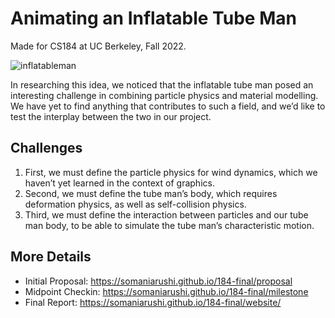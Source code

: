 # Animating an Inflatable Tube Man
Made for CS184 at UC Berkeley, Fall 2022.

![inflatableman](https://user-images.githubusercontent.com/54224195/232920651-cdef19f9-f1ca-4262-a6d3-3f5cae416a26.gif)

In researching this idea, we noticed that the inflatable tube man posed an interesting challenge in combining particle physics and material modelling. We have yet to find anything that contributes to such a field, and we’d like to test the interplay between the two in our project.

## Challenges
1. First, we must define the particle physics for wind dynamics, which we haven’t yet learned in the context of graphics.
2. Second, we must define the tube man’s body, which requires deformation physics, as well as self-collision physics.
3. Third, we must define the interaction between particles and our tube man body, to be able to simulate the tube man’s characteristic motion.

## More Details
- Initial Proposal: https://somaniarushi.github.io/184-final/proposal
- Midpoint Checkin: https://somaniarushi.github.io/184-final/milestone
- Final Report: https://somaniarushi.github.io/184-final/website/
